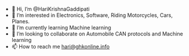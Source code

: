 - 👋 Hi, I’m @HariKrishnaGaddipati
- 👀 I’m interested in Electronics, Software, Riding Motorcycles, Cars, Planes.
- 🌱 I’m currently learning Machine learning
- 💞️ I’m looking to collaborate on Automobile CAN protocols and Machine learning
- 📫 How to reach me hari@ghkonline.info

<!---
HariKrishnaGaddipati/HariKrishnaGaddipati is a ✨ special ✨ repository because its `README.md` (this file) appears on your GitHub profile.
You can click the Preview link to take a look at your changes.
--->
